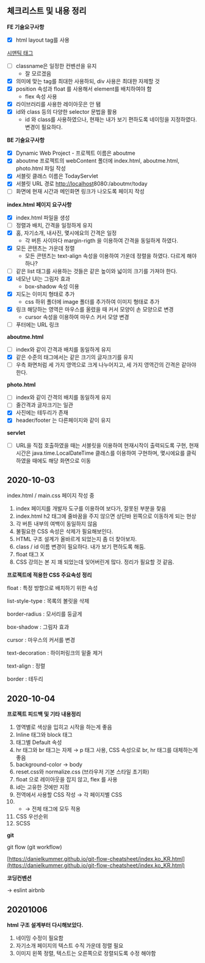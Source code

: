## 체크리스트 및 내용 정리

**FE 기술요구사항**

- [x]  html layout tag를 사용

[시맨틱 태그](https://www.notion.so/f76310384e0046de9ad82ebc591f3e61)

- [ ] classname은 일정한 컨벤션을 유지
    - 잘 모르겠음
- [x] 의미에 맞는 tag를 최대한 사용하되, div 사용은 최대한 자제할 것
- [x] position 속성과 float 를 사용해서 element를 배치하여야 함
    - flex 속성 사용
- [x] 라이브러리를 사용한 레이아웃은 안 됌
- [x] id와 class 등의 다양한 selector 문법을 활용
    - id 와 class를 사용하였으나, 현재는 내가 보기 편하도록 네이밍을 지정하였다. 변경이 필요하다.

**BE 기술요구사항**

- [x] Dynamic Web Project - 프로젝트 이름은 aboutme
- [x] aboutme 프로젝트의 webContent 폴더에 index.html, aboutme.html, photo.html 파일 작성
- [x] 서블릿 클래스 이름은 TodayServlet
- [x] 서블릿 URL 경로 [http://localhost](http://localhost)8080:/aboutmr/today
- [ ] 화면에 현재 시간과 메인화면 링크가 나오도록 페이지 작성

**index.html 페이지 요구사항**

- [x] index.html 파일을 생성
- [ ] 정렬과 배치, 간격을 일정하게 유지
- [x] 홈, 자기소개, 내사진, 몇시에요의 간격은 일정
    - 각 버튼 사이마다 margin-rigth 을 이용하여 간격을 동일하게 하였다.
- [x] 모든 콘텐츠는 가운데 정렬
    - 모든 콘텐츠는 text-align 속성을 이용하여 가운데 정렬을 하였다. 다르게 해야하나?
- [ ] 같은 list 태그를 사용하는 것들은 같은 높이와 넓이의 크기를 가져야 한다.
- [x] 네모난 UI는 그림자 효과
    - box-shadow 속성 이용
- [x] 지도는 이미지 형태로 추가
    - css 하위 폴더에 image 폴더를 추가하여 이미지 형태로 추가
- [x] 링크 해당하는 영역은 마우스를 올렸을 때 커서 모양이 손 모양으로 변경
    - cursor 속성을 이용하여 마우스 커서 모양 변경
- [ ] 푸터에는 URL 링크

**aboutme.html**

- [ ] index와 같이 간격과 배치를 동일하게 유지
- [x] 같은 수준의 태그에서는 같은 크기의 글자크기를 유지
- [ ] 우측 화면처럼 세 가지 영역으로 크게 나누어지고, 세 가지 영역간의 간격은 같아야 한다.

**photo.html**

- [ ] index와 같이 간격의 배치를 동일하게 유지
- [ ] 줄간격과 글자크기는 일관
- [x] 사진에는 테두리가 존재
- [x] header/footer 는 다른페이지와 같이 유지

**servlet**

- [ ] URL을 직접 호출하였을 때는 서블릿을 이용하여 현재시작이 출력되도록 구현, 현재시간은 java.time.LocalDateTime 클래스를 이용하여 구현하며, 몇시에요를 클릭하였을 때에도 해당 화면으로 이동

## 2020-10-03

index.html / main.css 페이지 작성 중

1. index 페이지를 개발자 도구를 이용하여 보다가, 잘못된 부분을 찾음
2. index.html h2 태그에 줄바꿈을 주지 않으면 상단바 왼쪽으로 이동하게 되는 현상
3. 각 버튼 내부의 여백이 동일하지 않음
4. 불필요한 CSS 속성은 삭제가 필요해보인다.
5. HTML 구조 설계가 올바르게 되었는지 좀 더 찾아보자.
6. class / id 이름 변경이 필요하다. 내가 보기 편하도록 해둠.
7. float 태그 X 
8. CSS 강의는 본 지 꽤 되었는데 잊어버린게 많다. 정리가 필요할 것 같음.

**프로젝트에 적용한 CSS 주요속성 정리**

float  : 특정 방향으로 배치하기 위한 속성

list-style-type : 목록의 볼릿을 삭제

border-radius : 모서리를 둥글게

box-shadow : 그림자 효과

cursor : 마우스의 커서를 변경

text-decoration : 하이퍼링크의 밑줄 제거

text-align : 정렬

border : 테두리

## 2020-10-04

**프로젝트 피드백 및 기타 내용정리**

1. 영역별로 색상을 입히고 시작을 하는게 좋음
2. Inline 태그와 block 태그
3. 태그별 Default 속성
4. hr 태그와 br 태그는 자제 → p 태그 사용, CSS 속성으로 br, hr 태그를 대체하는게 좋음
5. background-color → body
6. reset.css와 normalize.css (브라우저 기본 스타일 초기화)
7. float 으로 레이아웃을 잡지 않고, flex 를 사용
8. id는 고유한 것에만 지정
9. 전역에서 사용할 CSS 작성 → 각 페이지별 CSS
10.  * → 전체 태그에 모두 적용
11. CSS 우선순위
12. SCSS

**git**

git flow (git workflow)

[https://danielkummer.github.io/git-flow-cheatsheet/index.ko_KR.html](https://danielkummer.github.io/git-flow-cheatsheet/index.ko_KR.html)

**코딩컨벤션**

→ eslint airbnb

## 20201006

**html 구조 설계부터 다시해보았다.**

1. 네이밍 수정이 필요함
2. 자기소개 페이지의 텍스트 수직 가운데 정렬 필요
3. 이미지 왼쪽 정렬, 텍스트는 오른쪽으로 정렬되도록 수정 해야함

